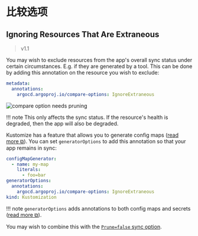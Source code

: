 # 比较选项

## Ignoring Resources That Are Extraneous

>v1.1

You may wish to exclude resources from the app's overall sync status under certain circumstances. E.g. if they are generated by a tool. This can be done by adding this annotation on the resource you wish to exclude:

```yaml
metadata:
  annotations:
    argocd.argoproj.io/compare-options: IgnoreExtraneous
```

![compare option needs pruning](../assets/compare-option-ignore-needs-pruning.png)

!!! note
    This only affects the sync status. If the resource's health is degraded, then the app will also be degraded.

Kustomize has a feature that allows you to generate config maps ([read more ⧉](https://github.com/kubernetes-sigs/kustomize/blob/master/examples/configGeneration.md)). You can set `generatorOptions` to add this annotation so that your app remains in sync:

```yaml
configMapGenerator:
  - name: my-map
    literals:
      - foo=bar
generatorOptions:
  annotations:
    argocd.argoproj.io/compare-options: IgnoreExtraneous
kind: Kustomization
``` 
 
!!! note
    `generatorOptions` adds annotations to both config maps and secrets ([read more ⧉](https://github.com/kubernetes-sigs/kustomize/blob/master/examples/generatorOptions.md)).
    
You may wish to combine this with the [`Prune=false` sync option](sync-options.md).
